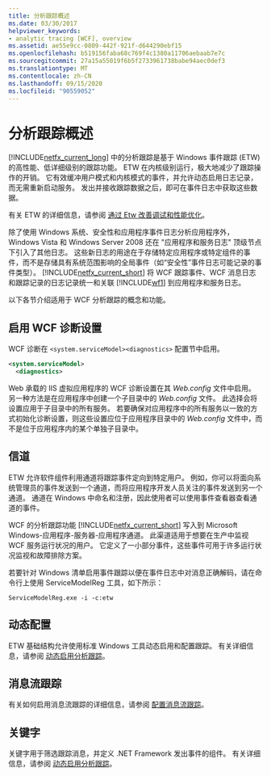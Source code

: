 ```yaml
---
title: 分析跟踪概述
ms.date: 03/30/2017
helpviewer_keywords:
- analytic tracing [WCF], overview
ms.assetid: ae55e9cc-0809-442f-921f-d644290ebf15
ms.openlocfilehash: b519156faba68c769f4c1380a11706aebaab7e7c
ms.sourcegitcommit: 27a15a55019f6b5f2733961738babe94aec0def3
ms.translationtype: MT
ms.contentlocale: zh-CN
ms.lasthandoff: 09/15/2020
ms.locfileid: "90559052"
---
```

# <a name="analytic-tracing-overview"></a>分析跟踪概述

[!INCLUDE[netfx_current_long](../../../../../includes/netfx-current-long-md.md)] 中的分析跟踪是基于 Windows 事件跟踪 (ETW) 的高性能、低详细级别的跟踪功能。 ETW 在内核级别运行，极大地减少了跟踪操作的开销。 它有效缓冲用户模式和内核模式的事件，并允许动态启用日志记录，而无需重新启动服务。 发出并接收跟踪数据之后，即可在事件日志中获取这些数据。

有关 ETW 的详细信息，请参阅 [通过 Etw 改善调试和性能优化](/archive/msdn-magazine/2007/april/event-tracing-improve-debugging-and-performance-tuning-with-etw)。

 除了使用 Windows 系统、安全性和应用程序事件日志分析应用程序外，Windows Vista 和 Windows Server 2008 还在 "应用程序和服务日志" 顶级节点下引入了其他日志。 这些新日志的用途在于存储特定应用程序或特定组件的事件，而不是存储具有系统范围影响的全局事件（如“安全性”事件日志可能记录的事件类型）。 [!INCLUDE[netfx_current_short](../../../../../includes/netfx-current-short-md.md)] 将 WCF 跟踪事件、WCF 消息日志和跟踪记录的日志记录统一和关联 [!INCLUDE[wf1](../../../../../includes/wf1-md.md)] 到应用程序和服务日志。

以下各节介绍适用于 WCF 分析跟踪的概念和功能。

## <a name="enable-wcf-diagnostics-settings"></a>启用 WCF 诊断设置

WCF 诊断在 `<system.serviceModel><diagnostics>` 配置节中启用。

```xml
<system.serviceModel>
  <diagnostics>
```

Web 承载的 IIS 虚拟应用程序的 WCF 诊断设置在其 *Web.config* 文件中启用。 另一种方法是在应用程序中创建一个子目录中的 *Web.config* 文件。 此选择会将设置应用于子目录中的所有服务。 若要确保对应用程序中的所有服务以一致的方式初始化诊断设置，则这些设置应位于应用程序目录中的 *Web.config* 文件中，而不是位于应用程序内的某个单独子目录中。

## <a name="channels"></a>信道

ETW 允许软件组件利用通道将跟踪事件定向到特定用户。 例如，你可以将面向系统管理员的事件发送到一个通道，而将应用程序开发人员关注的事件发送到另一个通道。 通道在 Windows 中命名和注册，因此使用者可以使用事件查看器查看通道的事件。

 WCF 的分析跟踪功能 [!INCLUDE[netfx_current_short](../../../../../includes/netfx-current-short-md.md)] 写入到 Microsoft Windows-应用程序-服务器-应用程序通道。 此渠道适用于想要在生产中监视 WCF 服务运行状况的用户。 它定义了一小部分事件，这些事件可用于许多运行状况监视和故障排除方案。

 若要针对 Windows 清单启用事件跟踪以便在事件日志中对消息正确解码，请在命令行上使用 ServiceModelReg 工具，如下所示：

 `ServiceModelReg.exe -i -c:etw`

## <a name="dynamic-configuration"></a>动态配置

ETW 基础结构允许使用标准 Windows 工具动态启用和配置跟踪。 有关详细信息，请参阅 [动态启用分析跟踪](dynamically-enabling-analytic-tracing.md)。

## <a name="message-flow-tracing"></a>消息流跟踪

有关如何启用消息流跟踪的详细信息，请参阅 [配置消息流跟踪](configuring-message-flow-tracing.md)。

## <a name="keywords"></a>关键字

关键字用于筛选跟踪消息，并定义 .NET Framework 发出事件的组件。 有关详细信息，请参阅 [动态启用分析跟踪](dynamically-enabling-analytic-tracing.md)。
